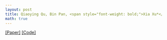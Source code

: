 ```yaml
---
layout: post
title: Qiaoying Qu, Bin Pan, <span style="font-weight: bold;">Xia Xu*</span>, Tao Li and Zhenwei Shi. Unmixing Guided Unsupervised Network for RGB Spectral Super-Resolution. IEEE Transactions on Image Processing, vol. 32, pp. 4856-4867, 2023.
math: true
---
```

[[Paper]](https://doi.org/10.1109/TIP.2023.3299197) 
[[Code]](https://github.com/Lab-PANbin/UnGUN-Unmixing-Guided-Unsupervised-Network-for-RGB-Spectral-Super-Resolution)

